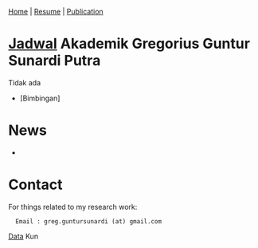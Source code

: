 [Home](https://pagiguntur.github.io/) | [Resume](https://pagiguntur.github.io/CV-Gregorius%20Guntur.pdf) | [Publication](https://pagiguntur.github.io/publications)

# [Jadwal](https://calendar.google.com/calendar/u/1?cid=Ym9uYXJtYWxhbmdAZ21haWwuY29t) Akademik Gregorius Guntur Sunardi Putra

Tidak ada  
- [Bimbingan]

# News
-

# Contact

For things related to my research work:

      Email : greg.guntursunardi (at) gmail.com
[Data](https://drive.google.com/drive/u/0/folders/1-7O_O_tcCRuXlAWPQbCQTooMUskHwa2F) Kun

